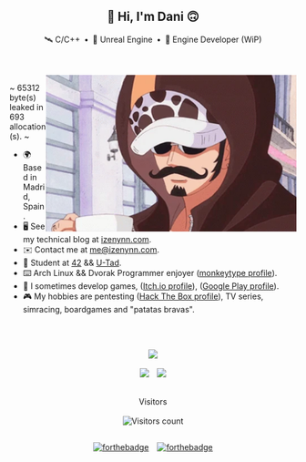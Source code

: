<span align="center">

<h2>👋 Hi, I'm Dani 🙃</h2>

🛰 C/C++&ensp;•&ensp;👾 Unreal Engine&ensp;•&ensp;🚧 Engine Developer (WiP)

</span>
<br><br>

<span align="left">

<img align="right" src=./media/one-piece-law.webp style="object-fit: cover; height: 275px; float: right;">

~ 65312 byte(s) leaked in 693 allocation(s). ~

- 🌍 Based in Madrid, Spain.
- 🖥️ See my technical blog at [izenynn.com](https://izenynn.com).
- ✉️ Contact me at [me@izenynn.com](mailto:me@izenynn.com).
- 🌱 Student at [42](https://42madrid.com) && [U-Tad](https://u-tad.com/en/).
- ⌨️ Arch Linux && Dvorak Programmer enjoyer ([monkeytype profile](https://monkeytype.com/profile/izenynn)).
- 👾 I sometimes develop games, ([Itch.io profile](https://izenynn.itch.io/)), ([Google Play profile](https://play.google.com/store/apps/dev?id=7058025449549000845)).
- 🎮 My hobbies are pentesting ([Hack The Box profile](https://app.hackthebox.com/profile/757646)), TV series, simracing, boardgames and "patatas bravas".

</span>
<br><br>

<span align="center">

<!-- From: https://github-profile-summary-cards.vercel.app/demo.html -->
![](http://github-profile-summary-cards.vercel.app/api/cards/profile-details?username=izenynn&theme=ayu_mirage)

![](http://github-profile-summary-cards.vercel.app/api/cards/stats?username=izenynn&theme=ayu_mirage)
&ensp;
![](http://github-profile-summary-cards.vercel.app/api/cards/repos-per-language?username=izenynn&theme=ayu_mirage)

<br>Visitors<br><br>
<img src="https://profile-counter.glitch.me/izenynn/count.svg" alt="Visitors count">

##
[![forthebadge](https://forthebadge.com/images/badges/built-with-love.svg)](https://forthebadge.com)
&ensp;
[![forthebadge](https://forthebadge.com/images/badges/contains-tasty-spaghetti-code.svg)](https://forthebadge.com)

</span>
